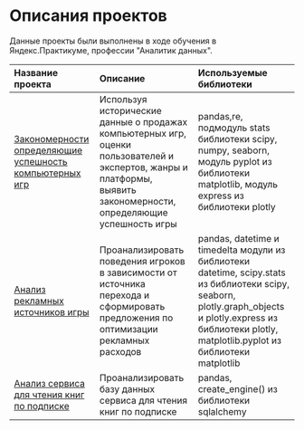 # Описания проектов 

Данные проекты были выполнены в ходе обучения в Яндекс.Практикуме, профессии "Аналитик данных".

| Название проекта | Описание | Используемые библиотеки | 
| :---------------------- | :---------------------- | :---------------------- |
| [Закономерности определяющие успешность компьютерных игр ](https://github.com/ang-lucky/yandex_practicum_da/tree/main/%D0%98%D0%B7%D1%83%D1%87%D0%B5%D0%BD%D0%B8%D0%B5%20%D0%B7%D0%B0%D0%BA%D0%BE%D0%BD%D0%BE%D0%BC%D0%B5%D1%80%D0%BD%D0%BE%D1%81%D1%82%D0%B5%D0%B9%2C%20%D0%BE%D0%BF%D1%80%D0%B5%D0%B4%D0%B5%D0%BB%D1%8F%D1%8E%D1%89%D0%B8%D1%85%20%D1%83%D1%81%D0%BF%D0%B5%D1%88%D0%BD%D0%BE%D1%81%D1%82%D1%8C%20%D0%B8%D0%B3%D1%80) | Используя исторические данные о продажах компьютерных игр, оценки пользователей и экспертов, жанры и платформы, выявить закономерности, определяющие успешность игры | pandas,re, подмодуль stats библиотеки scipy, numpy, seaborn, модуль pyplot из библиотеки matplotlib, модуль express из библиотеки plotly |
|[Анализ рекламных источников игры](https://github.com/ang-lucky/yandex_practicum_da/tree/main/%D0%92%D1%8B%D0%BF%D1%83%D1%81%D0%BA%D0%BD%D0%BE%D0%B9%20%D0%BF%D1%80%D0%BE%D0%B5%D0%BA%D1%82) | Проанализировать поведения игроков в зависимости от источника перехода и сформировать предложения по оптимизации рекламных расходов | pandas, datetime и timedelta модули из библиотеки datetime, scipy.stats из библиотеки scipy, seaborn, plotly.graph_objects и plotly.express из библиотеки plotly, matplotlib.pyplot из библиотеки matplotlib |
|[Анализ сервиса для чтения книг по подписке](https://github.com/ang-lucky/yandex_practicum_da/tree/main/%D0%9F%D1%80%D0%BE%D0%B5%D0%BA%D1%82%20SQL) | Проанализировать базу данных сервиса для чтения книг по подписке | pandas, create_engine() из библиотеки sqlalchemy |

